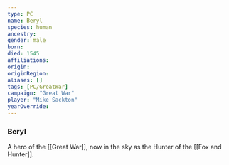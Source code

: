 ```yaml
---
type: PC
name: Beryl
species: human
ancestry: 
gender: male
born: 
died: 1545
affiliations: 
origin:
originRegion:
aliases: []
tags: [PC/GreatWar]
campaign: "Great War"
player: "Mike Sackton"
yearOverride: 
---
```

### Beryl

A hero of the [[Great War]], now in the sky as the Hunter of the [[Fox and Hunter]].

